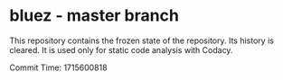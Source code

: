 # bluez - master branch

This repository contains the frozen state of the repository.
Its history is cleared. It is used only for static code
analysis with Codacy.

Commit Time: 1715600818